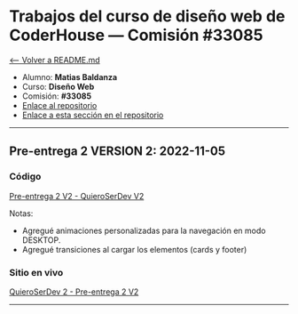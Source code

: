 # Trabajos del curso de diseño web de CoderHouse — Comisión #33085

[<-- Volver a README.md](../README.md)

- Alumno: **Matias Baldanza**
- Curso: **Diseño Web**
- Comisión: **#33085**
- [Enlace al repositorio](https://github.com/matiasbaldanza/coderhouse-diseno-web-33085)
- [Enlace a esta sección en el repositorio](https://github.com/matiasbaldanza/coderhouse-diseno-web-33085/tree/main/PreEntrega2-V2-Baldanza)

<hr>

## Pre-entrega 2 VERSION 2: 2022-11-05

### Código

[Pre-entrega 2 V2 - QuieroSerDev V2](https://github.com/matiasbaldanza/coderhouse-diseno-web-33085/tree/main/PreEntrega2-V2-Baldanza)

Notas:

- Agregué animaciones personalizadas para la navegación en modo DESKTOP.
- Agregué transiciones al cargar los elementos (cards y footer)

### Sitio en vivo

[QuieroSerDev 2 - Pre-entrega 2 V2](https://matiasbaldanza.github.io/coderhouse-diseno-web-33085/PreEntrega2-V2-Baldanza/)

<hr>
